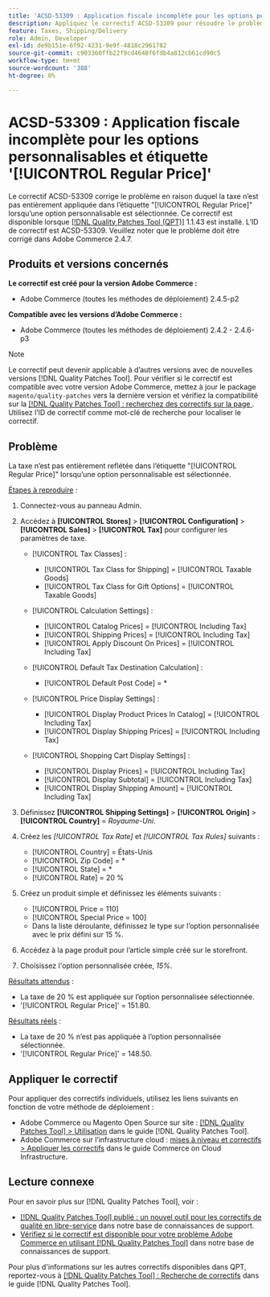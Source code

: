 ```yaml
---
title: 'ACSD-53309 : Application fiscale incomplète pour les options personnalisables et [!UICONTROL Regular Price]'
description: Appliquez le correctif ACSD-53309 pour résoudre le problème Adobe Commerce où la taxe n'est pas entièrement appliquée dans l'étiquette '[!UICONTROL Regular Price]' lorsqu'une option personnalisable est sélectionnée.
feature: Taxes, Shipping/Delivery
role: Admin, Developer
exl-id: de9b151e-6f92-4231-9e9f-4818c2961782
source-git-commit: c903360ffb22f9cd4648f6fdb4a812cb61cd90c5
workflow-type: tm+mt
source-wordcount: '388'
ht-degree: 0%

---
```


# ACSD-53309 : Application fiscale incomplète pour les options personnalisables et étiquette &#39;[!UICONTROL Regular Price]&#39;

Le correctif ACSD-53309 corrige le problème en raison duquel la taxe n’est pas entièrement appliquée dans l’étiquette &quot;[!UICONTROL Regular Price]&quot; lorsqu’une option personnalisable est sélectionnée. Ce correctif est disponible lorsque [[!DNL Quality Patches Tool (QPT)]](/help/announcements/adobe-commerce-announcements/magento-quality-patches-released-new-tool-to-self-serve-quality-patches.md) 1.1.43 est installé. L’ID de correctif est ACSD-53309. Veuillez noter que le problème doit être corrigé dans Adobe Commerce 2.4.7.

## Produits et versions concernés

**Le correctif est créé pour la version Adobe Commerce :**

* Adobe Commerce (toutes les méthodes de déploiement) 2.4.5-p2

**Compatible avec les versions d’Adobe Commerce :**

* Adobe Commerce (toutes les méthodes de déploiement) 2.4.2 - 2.4.6-p3

>[!NOTE]
>
>Le correctif peut devenir applicable à d’autres versions avec de nouvelles versions [!DNL Quality Patches Tool]. Pour vérifier si le correctif est compatible avec votre version Adobe Commerce, mettez à jour le package `magento/quality-patches` vers la dernière version et vérifiez la compatibilité sur la [[!DNL Quality Patches Tool] : recherchez des correctifs sur la page ](https://experienceleague.adobe.com/tools/commerce-quality-patches/index.html?lang=fr). Utilisez l’ID de correctif comme mot-clé de recherche pour localiser le correctif.

## Problème

La taxe n’est pas entièrement reflétée dans l’étiquette &quot;[!UICONTROL Regular Price]&quot; lorsqu’une option personnalisable est sélectionnée.

<u>Étapes à reproduire</u> :

1. Connectez-vous au panneau Admin.
1. Accédez à **[!UICONTROL Stores]** > **[!UICONTROL Configuration]** > **[!UICONTROL Sales]** > **[!UICONTROL Tax]** pour configurer les paramètres de taxe.

   * [!UICONTROL Tax Classes] :

      * [!UICONTROL Tax Class for Shipping] = [!UICONTROL Taxable Goods]
      * [!UICONTROL Tax Class for Gift Options] = [!UICONTROL Taxable Goods]

   * [!UICONTROL Calculation Settings] :

      * [!UICONTROL Catalog Prices] = [!UICONTROL Including Tax]
      * [!UICONTROL Shipping Prices] = [!UICONTROL Including Tax]
      * [!UICONTROL Apply Discount On Prices] = [!UICONTROL Including Tax]

   * [!UICONTROL Default Tax Destination Calculation] :

      * [!UICONTROL Default Post Code] = *

   * [!UICONTROL Price Display Settings] :

      * [!UICONTROL Display Product Prices In Catalog] = [!UICONTROL Including Tax]
      * [!UICONTROL Display Shipping Prices] = [!UICONTROL Including Tax]

   * [!UICONTROL Shopping Cart Display Settings] :

      * [!UICONTROL Display Prices] = [!UICONTROL Including Tax]
      * [!UICONTROL Display Subtotal] = [!UICONTROL Including Tax]
      * [!UICONTROL Display Shipping Amount] = [!UICONTROL Including Tax]

1. Définissez **[!UICONTROL Shipping Settings]** > **[!UICONTROL Origin]** > **[!UICONTROL Country]** = *Royaume-Uni*.

1. Créez les *[!UICONTROL Tax Rate]* et *[!UICONTROL Tax Rules]* suivants :

   * [!UICONTROL Country] = États-Unis
   * [!UICONTROL Zip Code] = *
   * [!UICONTROL State] = *
   * [!UICONTROL Rate] = 20 %
1. Créez un produit simple et définissez les éléments suivants :
   * [!UICONTROL Price = 110]
   * [!UICONTROL Special Price = 100]
   * Dans la liste déroulante, définissez le type sur l’option personnalisée avec le prix défini sur 15 %.
1. Accédez à la page produit pour l’article simple créé sur le storefront.
1. Choisissez l&#39;option personnalisée créée, *15%*.

<u>Résultats attendus</u> :

* La taxe de 20 % est appliquée sur l’option personnalisée sélectionnée.
* &#39;[!UICONTROL Regular Price]&#39; = 151.80.

<u>Résultats réels</u> :

* La taxe de 20 % n’est pas appliquée à l’option personnalisée sélectionnée.
* &#39;[!UICONTROL Regular Price]&#39; = 148.50.

## Appliquer le correctif

Pour appliquer des correctifs individuels, utilisez les liens suivants en fonction de votre méthode de déploiement :

* Adobe Commerce ou Magento Open Source sur site : [[!DNL Quality Patches Tool] > Utilisation](https://experienceleague.adobe.com/docs/commerce-operations/tools/quality-patches-tool/usage.html?lang=fr) dans le guide [!DNL Quality Patches Tool].
* Adobe Commerce sur l’infrastructure cloud : [mises à niveau et correctifs > Appliquer les correctifs](https://experienceleague.adobe.com/docs/commerce-cloud-service/user-guide/develop/upgrade/apply-patches.html?lang=fr) dans le guide Commerce on Cloud Infrastructure.

## Lecture connexe

Pour en savoir plus sur [!DNL Quality Patches Tool], voir :

* [[!DNL Quality Patches Tool] publié : un nouvel outil pour les correctifs de qualité en libre-service](/help/announcements/adobe-commerce-announcements/magento-quality-patches-released-new-tool-to-self-serve-quality-patches.md) dans notre base de connaissances de support.
* [Vérifiez si le correctif est disponible pour votre problème Adobe Commerce en utilisant  [!DNL Quality Patches Tool]](/help/support-tools/patches-available-in-qpt-tool/check-patch-for-magento-issue-with-magento-quality-patches.md) dans notre base de connaissances de support.

Pour plus d&#39;informations sur les autres correctifs disponibles dans QPT, reportez-vous à [[!DNL Quality Patches Tool] : Recherche de correctifs](https://experienceleague.adobe.com/tools/commerce-quality-patches/index.html?lang=fr) dans le guide [!DNL Quality Patches Tool].

